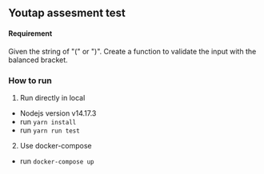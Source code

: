 ## Youtap assesment test

#### Requirement
 Given the string of "(" or ")". Create a function to validate the input with the balanced bracket.

 ### How to run
 1. Run directly in local
  * Nodejs version v14.17.3
  * run `yarn install`
  * run `yarn run test` 
2. Use docker-compose
  * run `docker-compose up`
 
